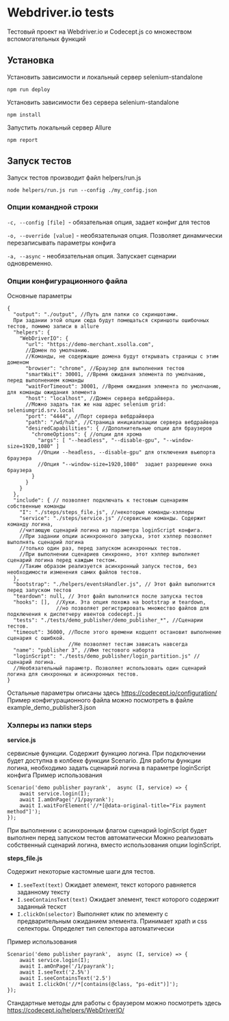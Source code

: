 # Webdriver.io tests

Тестовый проект на Webdriver.io и Codecept.js со множеством вспомогательных функций

## Установка

Установить зависимости и локальный сервер selenium-standalone 
```
npm run deploy
```

Установить зависимости без сервера selenium-standalone 
```
npm install
```

Запустить локальный сервер Allure
```
npm report
```

## Запуск тестов

Запуск тестов производит файл helpers/run.js
```
node helpers/run.js run --config ./my_config.json
```
### Опции командной строки
```-c, --config [file] ```- обязательная опция, задает конфиг для тестов

```-o, --override [value]``` - необязательная опция. Позволяет динамически перезаписывать параметры конфига

```-a, --async``` - необязательная опция. Запускает сценарии одновременно.

### Опции конфигурационного файла

Основные параметры
```
{
  "output": "./output", //Путь для папки со скриншотами. 
  При задании этой опции сюда будут помещаться скриншоты ошибочных тестов, помимо записи в allure
  "helpers": {
    "WebDriverIO": {
      "url": "https://demo-merchant.xsolla.com", 
      //Домен по умолчанию. 
      //Команды, не содержащие домена будут открывать страницы с этим доменом
      "browser": "chrome", //Браузер для выполнения тестов
      "smartWait": 30001, //Время ожидания элемента по умолчанию, перед выполнением команды 
      "waitForTimeout": 30001, //Время ожидания элемента по умолчанию, для команды ожидания элемента
      "host": "localhost", //Домен сервера вебдрайвера. 
      //Можно задать так же наш адрес selenium grid: seleniumgrid.srv.local
      "port": "4444", //Порт сервера вебдрайвера
      "path": "/wd/hub", //Страница инициализации сервера вебдрайвера
      "desiredCapabilities": { //Дополнительные опции для браузеров
        "chromeOptions": { //опции для хрома
          "args": [ "--headless", "--disable-gpu", "--window-size=1920,1080" ] 
          //Опции --headless, --disable-gpu" для отключения вьюпорта браузера
          //Опция "--window-size=1920,1080"  задает разрешение окна браузера
        }
      }
    }
  },
  "include": { // позволяет подключать к тестовым сценариям собственные команды
    "I": "./steps/steps_file.js", //некоторые команды-хэлперы
    "service": "./steps/service.js" //сервисные команды. Содержит команду логина, 
    //читающую сценарий логина из параметра loginScript конфига.
    //При задании опции асинхронного запуска, этот хэлпер позволяет выполнять сценарий логина 
    //только один раз, перед запуском асинхронных тестов.
    //При выполнении сценариев синхронно, этот хэлпер выполняет сценарий логина перед каждым тестом.
    //Таким образом реализуется асинхронный запуск тестов, без необходимости изменения самих файлов тестов.
  },
  "bootstrap": "./helpers/eventsHandler.js", // Этот файл выполнится перед запуском тестов
  "teardown": null, // Этот файл выполнится после запуска тестов
  "hooks": [],  //Хуки. Эта опция похожа на bootstrap и teardown, 
                //но позволяет регистрировать множество файлов для подключения к диспетчеру ивентов codecept.js
  "tests": "./tests/demo_publisher/demo_publisher_*", //Сценарии тестов. 
  "timeout": 36000, //После этого времени кодцепт остановит выполнение сценария с ошибкой. 
                    //Не позволяет тестам зависать навсегда 
  "name": "publisher 3", //Имя тестового наборта
  "loginScript": "./tests/demo_publisher/login_partition.js" //сценарий логина. 
  //Необязательный параметр. Позволяет использовать один сценарий логина для синхронных и асинхронных тестов.
}
```

Остальные параметры описаны здесь https://codecept.io/configuration/
Пример конфигурационного файла можно посмотреть в файле example_demo_publisher3.json

### Хэлперы из папки steps

**service.js**

сервисные функции. Содержит функцию логина. 
При подключении будет доступна в колбеке функции Scenario. 
Для работы функции логина, необходимо задать сценарий логина в параметре loginScript конфига
Пример использования

```
Scenario('demo publisher payrank',  async (I, service) => {
    await service.login(I);
    await I.amOnPage('/1/payrank');
    await I.waitForElement('//*[@data-original-title="Fix payment method"]');
});
```

При выполнении с асинхронным флагом сценарий loginScript будет выполнен перед запуском тестов автоматически
Можно реализовать собственный сценарий логина, вместо использования опции loginScript.

**steps_file.js**

Содержит некоторые кастомные шаги для тестов. 

* ```I.seeText(text)``` Ожидает элемент, текст которого равняется заданному тексту
* ```I.seeContainsText(text)``` Ожидает элемент, текст которого содержит заданный тескст
* ```I.clickOn(selector)``` Выполняет клик по элементу с предварительным ожиданием элемента. Принимает xpath и css селекторы. Определет тип селектора автоматически

Пример использования
```
Scenario('demo publisher payrank',  async (I, service) => {
    await service.login(I);
    await I.amOnPage('/1/payrank');
    await I.seeText('2.5%')
    await I.seeContainsText('2.5')
    await I.clickOn('//*[contains(@class, "ps-edit")]');
});
```

Стандартные методы для работы с браузером можно посмотреть здесь https://codecept.io/helpers/WebDriverIO/
